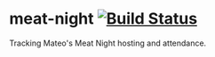 # meat-night [![Build Status](https://travis-ci.com/wexel-nath/meat-night.svg?branch=master)](https://travis-ci.com/wexel-nath/meat-night)
Tracking Mateo's Meat Night hosting and attendance.
